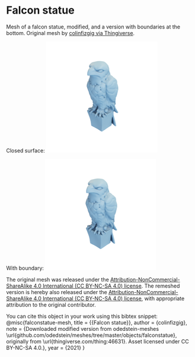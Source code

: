 # Falcon statue

Mesh of a falcon statue, modified, and a version with boundaries at the bottom.
Original mesh by [colinfizgig via Thingiverse](https://www.thingiverse.com/thing:46631).

Closed surface:
![falconstatue](falconstatue.png)

With boundary:
![falconstatue_boundary](falconstatue_boundary.png)

The original mesh was released under the [Attribution-NonCommercial-ShareAlike 4.0 International (CC BY-NC-SA 4.0) license](https://creativecommons.org/licenses/by-nc-sa/4.0/).
The remeshed version is hereby also released under the [Attribution-NonCommercial-ShareAlike 4.0 International (CC BY-NC-SA 4.0) license](https://creativecommons.org/licenses/by-nc-sa/4.0/), with appropriate attribution to the original contributor.

You can cite this object in your work using this bibtex snippet:
    @misc{falconstatue-mesh,
      title = {{Falcon statue}},
      author = {colinfizgig},
      note = {Downloaded modified version from odedstein-meshes \url{github.com/odedstein/meshes/tree/master/objects/falconstatue}, originally from \url{thingiverse.com/thing:46631}. Asset licensed under CC BY-NC-SA 4.0.},
      year = {2021}
    }

